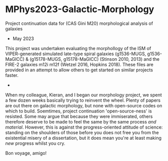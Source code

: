 # MPhys2023-Galactic-Morphology
Project continuation data for (CAS Gini M20) morphological analysis of galaxies

- May 2023

This project was undertaken evaluating the morphollogy of the ISM of VIPER-generated simulated late-type spiral galaxies (g1536-MUGS, g1536-MaGICC) & (g15178-MUGS, g15178-MaGICC) (Stinson 2010, 2013) and the FIRE-2 galaxies m12i m12f (Wetzel 2016, Hopkins 2018). These files are provided in an attempt to allow others to get started on similar projects faster.

-

When my colleague, Kieran, and I began our morphology project, we spent a few dozen weeks basically trying to reinvent the wheel. Plenty of papers are out there on galactic morphology, but none with open-source codes on which to build. Soemtimes, project continuation 'open-source-ness' is resisted. Some may argue that because they were immiserated, others therefore deserve to be made to feel the same by the same process _and material_. However, this is against the progress-oriented attitude of science: standing on the shoulders of those before you does not free you from the existential misery of a dissertation, but it does mean you're at least making *new* progress whilst you cry.

Bon voyage, amigo!

